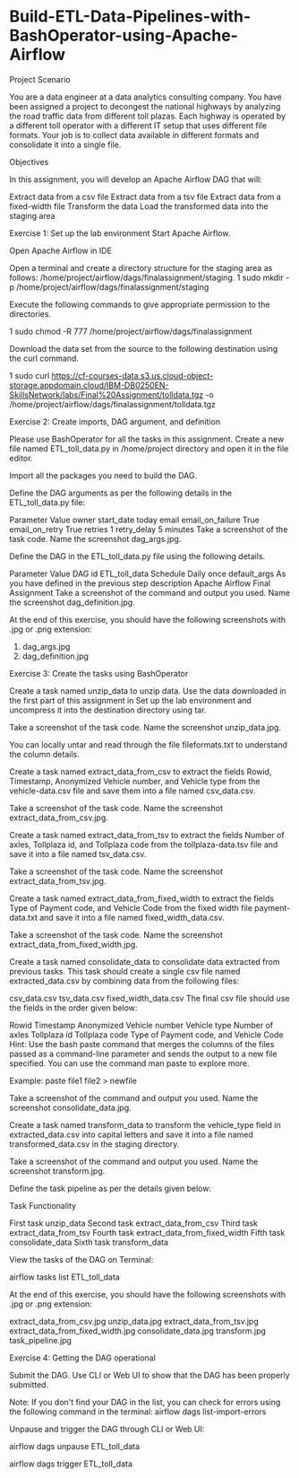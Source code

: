 # Build-ETL-Data-Pipelines-with-BashOperator-using-Apache-Airflow

Project Scenario    


You are a data engineer at a data analytics consulting company. You have been assigned a project to decongest the national highways by analyzing the road traffic data from different toll plazas. Each highway is operated by a different toll operator with a different IT setup that uses different file formats. Your job is to collect data available in different formats and consolidate it into a single file.

Objectives    



In this assignment, you will develop an Apache Airflow DAG that will:

Extract data from a csv file
Extract data from a tsv file
Extract data from a fixed-width file
Transform the data
Load the transformed data into the staging area

Exercise 1: Set up the lab environment
Start Apache Airflow.

Open Apache Airflow in IDE

Open a terminal and create a directory structure for the staging area as follows:
/home/project/airflow/dags/finalassignment/staging.
1 sudo mkdir -p /home/project/airflow/dags/finalassignment/staging

Execute the following commands to give appropriate permission to the directories.  

1 sudo chmod -R 777 /home/project/airflow/dags/finalassignment

Download the data set from the source to the following destination using the curl command.   

1 sudo curl https://cf-courses-data.s3.us.cloud-object-storage.appdomain.cloud/IBM-DB0250EN-SkillsNetwork/labs/Final%20Assignment/tolldata.tgz -o /home/project/airflow/dags/finalassignment/tolldata.tgz

Exercise 2: Create imports, DAG argument, and definition  

Please use BashOperator for all the tasks in this assignment.
Create a new file named ETL_toll_data.py in /home/project directory and open it in the file editor.

Import all the packages you need to build the DAG.

Define the DAG arguments as per the following details in the ETL_toll_data.py file:

Parameter	Value
owner	<You may use any dummy name>
start_date	today
email	<You may use any dummy email>
email_on_failure	True
email_on_retry	True
retries	1
retry_delay	5 minutes
Take a screenshot of the task code. Name the screenshot dag_args.jpg.

Define the DAG in the ETL_toll_data.py file using the following details.

Parameter	Value
DAG id	ETL_toll_data
Schedule	Daily once
default_args	As you have defined in the previous step
description	Apache Airflow Final Assignment
Take a screenshot of the command and output you used. Name the screenshot dag_definition.jpg.

At the end of this exercise, you should have the following screenshots with .jpg or .png extension:
1. dag_args.jpg
2. dag_definition.jpg

Exercise 3: Create the tasks using BashOperator

Create a task named unzip_data to unzip data. Use the data downloaded in the first part of this assignment in Set up the lab environment and uncompress it into the destination directory using tar.

Take a screenshot of the task code. Name the screenshot unzip_data.jpg.

You can locally untar and read through the file fileformats.txt to understand the column details.

Create a task named extract_data_from_csv to extract the fields Rowid, Timestamp, Anonymized Vehicle number, and Vehicle type from the vehicle-data.csv file and save them into a file named csv_data.csv.

Take a screenshot of the task code. Name the screenshot extract_data_from_csv.jpg.

Create a task named extract_data_from_tsv to extract the fields Number of axles, Tollplaza id, and Tollplaza code from the tollplaza-data.tsv file and save it into a file named tsv_data.csv.

Take a screenshot of the task code. Name the screenshot extract_data_from_tsv.jpg.

Create a task named extract_data_from_fixed_width to extract the fields Type of Payment code, and Vehicle Code from the fixed width file payment-data.txt and save it into a file named fixed_width_data.csv.

Take a screenshot of the task code. Name the screenshot extract_data_from_fixed_width.jpg.

Create a task named consolidate_data to consolidate data extracted from previous tasks. This task should create a single csv file named extracted_data.csv by combining data from the following files:

csv_data.csv
tsv_data.csv
fixed_width_data.csv
The final csv file should use the fields in the order given below:

Rowid
Timestamp
Anonymized Vehicle number
Vehicle type
Number of axles
Tollplaza id
Tollplaza code
Type of Payment code, and
Vehicle Code
Hint: Use the bash paste command that merges the columns of the files passed as a command-line parameter and sends the output to a new file specified. You can use the command man paste to explore more.

Example: paste file1 file2 > newfile

Take a screenshot of the command and output you used. Name the screenshot consolidate_data.jpg.

Create a task named transform_data to transform the vehicle_type field in extracted_data.csv into capital letters and save it into a file named transformed_data.csv in the staging directory.

Take a screenshot of the command and output you used. Name the screenshot transform.jpg.

Define the task pipeline as per the details given below:

Task	              Functionality

First task	        unzip_data
Second task	        extract_data_from_csv
Third task	        extract_data_from_tsv
Fourth task	        extract_data_from_fixed_width
Fifth task	        consolidate_data
Sixth task	        transform_data

View the tasks of the DAG on Terminal:

airflow tasks list ETL_toll_data



At the end of this exercise, you should have the following screenshots with .jpg or .png extension:

extract_data_from_csv.jpg
unzip_data.jpg
extract_data_from_tsv.jpg
extract_data_from_fixed_width.jpg
consolidate_data.jpg
transform.jpg
task_pipeline.jpg


Exercise 4: Getting the DAG operational


Submit the DAG. Use CLI or Web UI to show that the DAG has been properly submitted.

Note: If you don't find your DAG in the list, you can check for errors using the following command in the terminal:
airflow dags list-import-errors

Unpause and trigger the DAG through CLI or Web UI: 


airflow dags unpause ETL_toll_data 

airflow dags trigger ETL_toll_data


